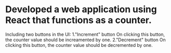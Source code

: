 #  Developed a web application using React that functions as a counter.
Including two buttons in the UI: 
1."Increment" button
On clicking this button, the counter value should be increamented by one. 
2."Decrement" button
On clicking this button, the counter value should be decremented by one.
